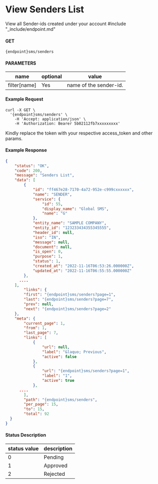 # View Senders List

View all Sender-ids created under your account
#include "_include/endpoint.md"

#### GET

```
{endpoint}sms/senders
```

#### PARAMETERS

| name         | optional | value                  |
| ------------ | -------- | ---------------------- |
| filter[name] | Yes      | name of the sender-id. |

#### Example Request

```
curl -X GET \
  '{endpoint}sms/senders' \
    -H 'Accept: application/json' \
    -H 'Authorization: Bearer 5b02112fb7xxxxxxxxx'
```

Kindly replace the token with your respective access_token and other params.

#### Example Response

```json
{
    "status": "OK",
    "code": 200,
    "message": "Senders List",
    "data": [
        {
            "id": "ff467e28-7170-4a72-952e-c999cxxxxxx",
            "name": "SENDER",
            "service": {
                "id": 55,
                "display_name": "Global SMS",
                "name": "G"
            },
            "entity_name": "SAMPLE COMPANY",
            "entity_id": "123233434355345555",
            "header_id": null,
            "iso": "IN",
            "message": null,
            "document": null,
            "is_open": 0,
            "purpose": 1,
            "status": 1,
            "created_at": "2022-11-16T06:53:26.000000Z",
            "updated_at": "2022-11-16T06:55:55.000000Z"
        },
      ....
    ],
        "links": {
        "first": "{endpoint}sms/senders?page=1",
        "last": "{endpoint}sms/senders?page=7",
        "prev": null,
        "next": "{endpoint}sms/senders?page=2"
    },
    "meta": {
        "current_page": 1,
        "from": 1,
        "last_page": 7,
        "links": [
            {
                "url": null,
                "label": "&laquo; Previous",
                "active": false
            },
            {
                "url": "{endpoint}sms/senders?page=1",
                "label": "1",
                "active": true
            },
      ....
        ],
        "path": "{endpoint}sms/senders",
        "per_page": 15,
        "to": 15,
        "total": 92
  }
}
```

#### Status Description 

| status value | description |
| ------------ | ------------|
| 0            | Pending     |
| 1            | Approved    |
| 2            | Rejected    |
